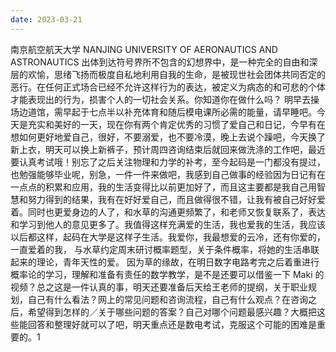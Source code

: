 ```yaml
---
date: 2023-03-21
---
```


南京航空航天大学
NANJING UNIVERSITY OF AERONAUTICS AND ASTRONAUTICS
出体到达符号界所不包含的幻想界中，是一种完全的自由和深层的欢愉，思绪飞扬而极度自私地利用自我的生命，是被现世社会团体共同否定的恶行。在任何正式场合已经不允许这样行为的表达，被定义为病态的和可悲的个体才能表现出的行为，损害个人的一切社会关系。你知道你在做什么吗？
明早去操场边道馆，需早起于七点半以补充体育和随后模电课所必需的能量，请早睡吧。今天是充实和美好的一天，现在你有两个肯定优秀的习惯了爱自己和日记，今早有在想如何更好地爱自己，很好，不要溺爱，也不要冷漠，晚上去说个躁吧，今天换了新上衣，明天可以换上新裤子，预计周四咨询结束后就回来做洗涤的工作吧，最近要认真考试哦！别忘了之后关注物理和力学的补考，至今起码是一门都没有提过，也勉强能够毕业呢，别急，一件一件来做吧，我感到自己做事的经验因为日记有在一点点的积累和应用，我的生活变得比以前更加好了，而且这主要都是我自己用智慧和努力得到的结果，我有在好好爱自己，而且做得很不错，让我有被自己好好爱着。同时也更爱身边的人了，和水草的沟通更频繁了，和老师又恢复联系了，表达和学习到他人的意见更多了。我值得这样充满爱的生活，我也爱我的生活，我应该以后都这样，起码在大学是这样子生活。我爱你，我最想爱的云冷，还有你爱的，一直爱着的我，
与水草约定周末研讨概率题型，关于条件概率，将她的生活串联起来的理论，青年天性的爱。
因为草的缘故，在明日数字电路考完之后着重进行概率论的学习，理解和准备有责任的数学教学，是不是还要可以借鉴一下 Maki 的视频？总之这是一件认真的事，明天还要准备后天给王老师的提纲，关于职业规划，自己有什么看法？网上的常见问题和咨询流程，自己有什么观点？在咨询之后，希望得到怎样的／关于哪些问题的答案？自己对哪个问题最感兴趣？大概把这些能回答和整理好就可以了吧，明天重点还是数电考试，克服这个可能的困难是重要的。1
